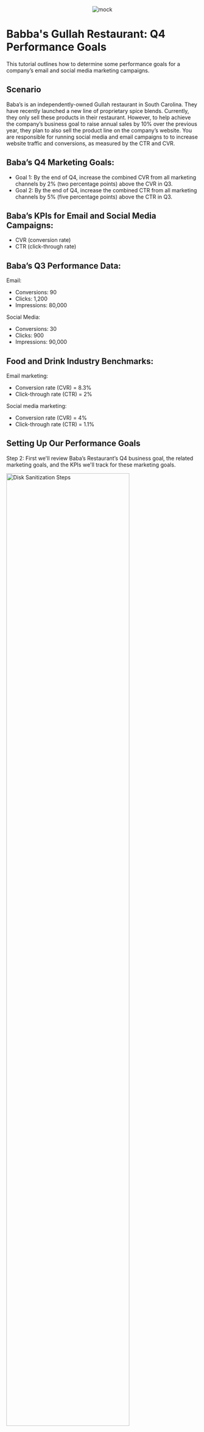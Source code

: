 <p align="center">
<img src="https://i.imgur.com/Mv88oGj.jpeg" alt="mock">
</p>

<h1>Babba's Gullah Restaurant: Q4 Performance Goals</h1>
This tutorial outlines how to determine some performance goals for a company’s email and social media marketing campaigns.<br />


<!---<h2>Video Demonstration</h2>

 ### [YouTube: How To Install osTicket with Prerequisites](https://www.youtube.com) --->

<h2>Scenario</h2>

Baba’s is an independently-owned Gullah restaurant in South Carolina. They have recently launched a new line of proprietary spice blends. Currently, they only sell these products in their restaurant. However, to help achieve the company’s business goal to raise annual sales by 10% over the previous year, they plan to also sell the product line on the company’s website. You are responsible for running social media and email campaigns to to increase website traffic and conversions, as measured by the CTR and CVR. 

<h2>Baba’s Q4 Marketing Goals:</h2>

- Goal 1: By the end of Q4, increase the combined CVR from all marketing channels by 2% (two percentage points) above the CVR in Q3.
- Goal 2: By the end of Q4, increase the combined CTR from all marketing channels by 5% (five percentage points) above the CTR in Q3.

<h2>Baba’s KPIs for Email and Social Media Campaigns:</h2>

- CVR (conversion rate)
- CTR (click-through rate)
<h2>Baba’s Q3 Performance Data:</h2>

Email: <br/>
- Conversions: 90
- Clicks: 1,200
- Impressions: 80,000

Social Media: <br/>
- Conversions: 30
- Clicks: 900
- Impressions: 90,000

<h2>Food and Drink Industry Benchmarks: </h2>

Email marketing: <br/>
- Conversion rate (CVR) = 8.3%
- Click-through rate (CTR) = 2%

Social media marketing: <br/>
- Conversion rate (CVR) = 4%
- Click-through rate (CTR) = 1.1%

<h2>Setting Up Our Performance Goals</h2>

<p>
Step 2: First we'll review Baba’s Restaurant’s Q4 business goal, the related marketing goals, and the KPIs we'll track for these marketing goals. 
</p>
<p>
<img src="https://i.imgur.com/sSMbnwY.png" height="80%" width="80%" alt="Disk Sanitization Steps"/>
</p>
<br />

<p>
Step 2: Calculate Baba’s Restaurant’s Q3 conversion rates and click-through rates for e-mail and social media. Then, we'll insert those numbers into the formulas below to calculate conversion rates and click-through rates for both channels. </p>
<p>
<img src="https://i.imgur.com/fvk4D40.png" height="80%" width="80%" alt="Disk Sanitization Steps"/>
</p>
<br />

<p>
Conversion Rate Percentage = <br/>
Emails: 90 Conversions / 1,200 Total Clicks x 100 = 7.5% <br/>
Social Media: 30 Conversions / 900 Clicks x 100 = 3.33%
<p>
<img src="https://i.imgur.com/eD99P5W.png" height="80%" width="80%" alt="Disk Sanitization Steps"/>
</p>
<br />

<p>
Click-through Rate Percentage = <br/>
Emails: 1,200 clicks / 80,000 Impressions x 100 = 1.5% Click-through Rate Percentage <br/>
Social Media: 900 Clicks / 90,000 Impressions x 100 = 1% Click-through Rate Percentage
<p>
<img src="https://i.imgur.com/ueut0Lq.png" height="80%" width="80%" alt="Disk Sanitization Steps"/>
</p>
<br />

